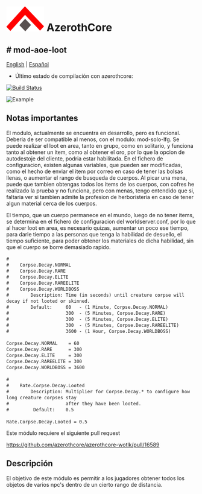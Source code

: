 # ![logo](https://raw.githubusercontent.com/azerothcore/azerothcore.github.io/master/images/logo-github.png) AzerothCore

## # mod-aoe-loot

[English](README.md) | [Español](README_ES.md)

- Último estado de compilación con azerothcore:

[![Build Status](https://github.com/azerothcore/mod-aoe-loot/workflows/core-build/badge.svg?branch=master&event=push)](https://github.com/azerothcore/mod-aoe-loot)

![Example](example.gif)

## Notas importantes

El modulo, actualmente se encuentra en desarrollo, pero es funcional. Deberia de ser compatible al menos, con el modulo: mod-solo-lfg. Se puede realizar el loot en area, tanto en grupo, como en solitario, y funciona tanto al obtener un item, como al obtener el oro, por lo que la opcion de autodestoje del cliente, podria estar habilitada. En el fichero de configuracion, existen algunas variables, que pueden ser modificadas, como el hecho de enviar el item por correo en caso de tener las bolsas llenas, o aumentar el rango de busqueda de cuerpos. Al picar una mena, puede que tambien obtengas todos los items de los cuerpos, con cofres he realizado la prueba y no funciona, pero con menas, tengo entendido que si, faltaria ver si tambien admite la profesion de herboristeria en caso de tener algun material cerca de los cuerpos.

El tiempo, que un cuerpo permanece en el mundo, luego de no tener items, se determina en el fichero de configuracion del worldserver.conf, por lo que al hacer loot en area, es necesario quizas, aumentar un poco ese tiempo, para darle tiempo a las personas que tenga la habilidad de desuello, el tiempo suficiente, para poder obtener los materiales de dicha habilidad, sin que el cuerpo se borre demasiado rapido.

```
#
#    Corpse.Decay.NORMAL
#    Corpse.Decay.RARE
#    Corpse.Decay.ELITE
#    Corpse.Decay.RAREELITE
#    Corpse.Decay.WORLDBOSS
#        Description: Time (in seconds) until creature corpse will decay if not looted or skinned.
#        Default:     60   - (1 Minute, Corpse.Decay.NORMAL)
#                     300  - (5 Minutes, Corpse.Decay.RARE)
#                     300  - (5 Minutes, Corpse.Decay.ELITE)
#                     300  - (5 Minutes, Corpse.Decay.RAREELITE)
#                     3600 - (1 Hour, Corpse.Decay.WORLDBOSS)

Corpse.Decay.NORMAL    = 60
Corpse.Decay.RARE      = 300
Corpse.Decay.ELITE     = 300
Corpse.Decay.RAREELITE = 300
Corpse.Decay.WORLDBOSS = 3600

#
#    Rate.Corpse.Decay.Looted
#        Description: Multiplier for Corpse.Decay.* to configure how long creature corpses stay
#                     after they have been looted.
#         Default:    0.5

Rate.Corpse.Decay.Looted = 0.5
```

Este módulo requiere el siguiente pull request

https://github.com/azerothcore/azerothcore-wotlk/pull/16589

## Descripción

El objetivo de este módulo es permitir a los jugadores obtener todos los objetos de varios npc's dentro de un cierto rango de distancia.
